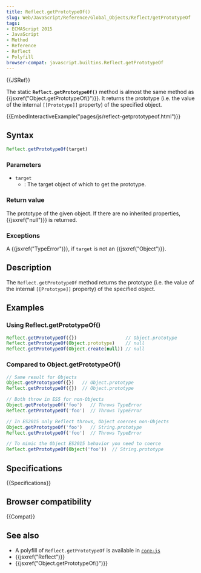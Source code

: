 ```yaml
---
title: Reflect.getPrototypeOf()
slug: Web/JavaScript/Reference/Global_Objects/Reflect/getPrototypeOf
tags:
- ECMAScript 2015
- JavaScript
- Method
- Reference
- Reflect
- Polyfill
browser-compat: javascript.builtins.Reflect.getPrototypeOf
---
```

{{JSRef}}

The static **`Reflect.getPrototypeOf()`** method is almost the same method as
{{jsxref("Object.getPrototypeOf()")}}. It returns the prototype (i.e.
the value of the internal `[[Prototype]]` property) of the specified object.

{{EmbedInteractiveExample("pages/js/reflect-getprototypeof.html")}}

## Syntax

```js
Reflect.getPrototypeOf(target)
```

### Parameters

- `target`
  - : The target object of which to get the prototype.

### Return value

The prototype of the given object. If there are no inherited properties,
{{jsxref("null")}} is returned.

### Exceptions

A {{jsxref("TypeError")}}, if `target` is not an
{{jsxref("Object")}}.

## Description

The `Reflect.getPrototypeOf` method returns the prototype (i.e. the value of the
internal `[[Prototype]]` property) of the specified object.

## Examples

### Using Reflect.getPrototypeOf()

```js
Reflect.getPrototypeOf({})                  // Object.prototype
Reflect.getPrototypeOf(Object.prototype)    // null
Reflect.getPrototypeOf(Object.create(null)) // null
```

### Compared to Object.getPrototypeOf()

```js
// Same result for Objects
Object.getPrototypeOf({})   // Object.prototype
Reflect.getPrototypeOf({})  // Object.prototype

// Both throw in ES5 for non-Objects
Object.getPrototypeOf('foo')   // Throws TypeError
Reflect.getPrototypeOf('foo')  // Throws TypeError

// In ES2015 only Reflect throws, Object coerces non-Objects
Object.getPrototypeOf('foo')   // String.prototype
Reflect.getPrototypeOf('foo')  // Throws TypeError

// To mimic the Object ES2015 behavior you need to coerce
Reflect.getPrototypeOf(Object('foo'))  // String.prototype
```

## Specifications

{{Specifications}}

## Browser compatibility

{{Compat}}

## See also

- A polyfill of `Reflect.getPrototypeOf` is available in
  [`core-js`](https://github.com/zloirock/core-js#ecmascript-reflect)
- {{jsxref("Reflect")}}
- {{jsxref("Object.getPrototypeOf()")}}
